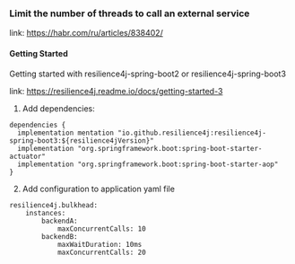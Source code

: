 ### Limit the number of threads to call an external service

link: https://habr.com/ru/articles/838402/

#### Getting Started

Getting started with resilience4j-spring-boot2 or resilience4j-spring-boot3

link: https://resilience4j.readme.io/docs/getting-started-3

1. Add dependencies:

```
dependencies {
  implementation mentation "io.github.resilience4j:resilience4j-spring-boot3:${resilience4jVersion}"
  implementation "org.springframework.boot:spring-boot-starter-actuator"
  implementation "org.springframework.boot:spring-boot-starter-aop"
}
```

2. Add configuration to application yaml file

```
resilience4j.bulkhead:
    instances:
        backendA:
            maxConcurrentCalls: 10
        backendB:
            maxWaitDuration: 10ms
            maxConcurrentCalls: 20
```